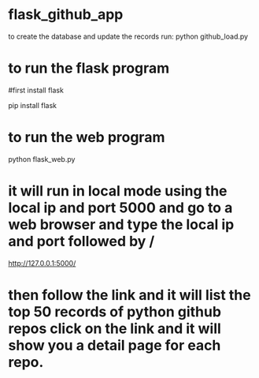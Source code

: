 # flask_github_app
to create the database and update the records run:
python github_load.py
# to run the flask program 
#first install flask

pip install flask
# to run the web program
python flask_web.py
# it will run in local mode  using the local ip and port 5000 and go to a web browser and type the local ip and port followed by /
http://127.0.0.1:5000/
# then follow the link and it will list the top 50 records of python github repos click on the link and it will show you a detail page for each repo. 
